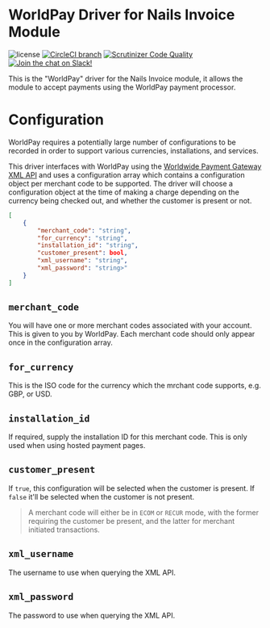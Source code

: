 # WorldPay Driver for Nails Invoice Module

![license](https://img.shields.io/badge/license-MIT-green.svg)
[![CircleCI branch](https://img.shields.io/circleci/project/github/nails/driver-invoice-worldpay.svg)](https://circleci.com/gh/nails/driver-invoice-worldpay)
[![Scrutinizer Code Quality](https://scrutinizer-ci.com/g/nails/driver-invoice-worldpay/badges/quality-score.png)](https://scrutinizer-ci.com/g/nails/driver-invoice-worldpay)
[![Join the chat on Slack!](https://now-examples-slackin-rayibnpwqe.now.sh/badge.svg)](https://nails-app.slack.com/shared_invite/MTg1NDcyNjI0ODcxLTE0OTUwMzA1NTYtYTZhZjc5YjExMQ)

This is the "WorldPay" driver for the Nails Invoice module, it allows the module to accept payments using the WorldPay payment processor.

# Configuration
WorldPay requires a potentially large number of configurations to be recorded in order to support various currencies, installations, and services.

This driver interfaces with WorldPay using the [Worldwide Payment Gateway XML API](https://developer.worldpay.com/docs/wpg) and uses a configuration array which contains a configuration object per merchant code to be supported. The driver will choose a configuration object at the time of making a charge depending on the currency being checked out, and whether the customer is present or not.

```json
[
    {
        "merchant_code": "string",
        "for_currency": "string",
        "installation_id": "string",
        "customer_present": bool,
        "xml_username": "string",
        "xml_password": "string>"
    }
]
```

## `merchant_code`
You will have one or more merchant codes associated with your account. This is given to you by WorldPay. Each merchant code should only appear once in the configuration array.

## `for_currency`
This is the ISO code for the currency which the mrchant code supports, e.g. GBP, or USD.

## `installation_id`
If required, supply the installation ID for this merchant code. This is only used when using hosted payment pages.

## `customer_present`
If `true`, this configuration will be selected when the customer is present. If `false` it'll be selected when the customer is not present.

> A merchant code will either be in `ECOM` or `RECUR` mode, with the former requiring the customer be present, and the latter for merchant initiated transactions.

## `xml_username`
The username to use when querying the XML API.

## `xml_password`
The password to use when querying the XML API.
